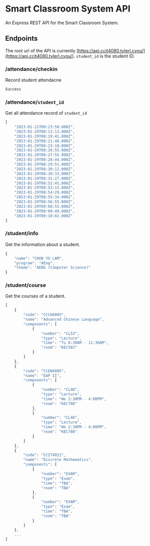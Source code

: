 # Smart Classroom System API
An Express REST API for the Smart Classroom System.

## Endpoints
The root url of the API is currently [https://api.ccit4080.tylerl.cyou/](https://api.ccit4080.tylerl.cyou/). `student_id` is the student ID.

### /attendance/checkin
Record student attendacne

```javascript
Success
```

### /attendance/`student_id`
Get all attendance record of `student_id`

```javascript
[
	"2023-01-21T09:23:58.000Z",
	"2023-01-29T08:13:13.000Z",
	"2023-01-29T08:19:41.000Z",
	"2023-01-29T08:21:48.000Z",
	"2023-01-29T08:23:10.000Z",
	"2023-01-29T08:26:55.000Z",
	"2023-01-29T08:27:55.000Z",
	"2023-01-29T08:28:44.000Z",
	"2023-01-29T08:29:51.000Z",
	"2023-01-29T08:30:12.000Z",
	"2023-01-29T08:30:33.000Z",
	"2023-01-29T08:31:27.000Z",
	"2023-01-29T08:52:41.000Z",
	"2023-01-29T08:53:15.000Z",
	"2023-01-29T08:54:29.000Z",
	"2023-01-29T08:55:34.000Z",
	"2023-01-29T08:56:55.000Z",
	"2023-01-29T09:08:55.000Z",
	"2023-01-29T09:09:49.000Z",
	"2023-01-29T09:10:02.000Z"
]
```

### /student/info
Get the information about a student.

```javascript
{
	"name": "CHUN YU LAM",
	"program": "AEng",
	"theme": "AENG (Computer Science)"
}
```

### /student/course
Get the courses of a student.

```javascript
[
	{
		"code": "CCCH4003",
		"name": "Advanced Chinese Language",
		"components": [
			{
				"number": "CL53",
				"type": "Lecture",
				"time": "Tu 8:30AM - 11:30AM",
				"room": "KEC503"
			}
		]
	},
	{
		"code": "CCEN4005",
		"name": "EAP II",
		"components": [
			{
				"number": "CL48",
				"type": "Lecture",
				"time": "We 2:30PM - 4:00PM",
				"room": "KEC708"
			},
			{
				"number": "CL48",
				"type": "Lecture",
				"time": "We 2:30PM - 4:00PM",
				"room": "KEC708"
			}
		]
	},
	{
		"code": "CCIT4021",
		"name": "Discrete Mathematics",
		"components": [
			{
				"number": "EXAM",
				"type": "Exam",
				"time": "TBA",
				"room": "TBA"
			},
			{
				"number": "EXAM",
				"type": "Exam",
				"time": "TBA",
				"room": "TBA"
			}
		]
	},
	...
]
```
